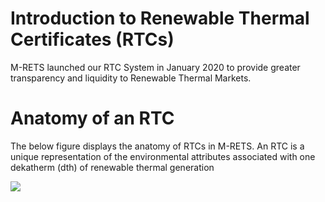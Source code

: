 # Introduction to Renewable Thermal Certificates (RTCs)

M-RETS launched our RTC System in January 2020 to provide greater transparency and liquidity to Renewable Thermal Markets.

# Anatomy of an RTC
The below figure displays the anatomy of RTCs in M-RETS. An RTC is a unique representation of the environmental attributes associated with one dekatherm (dth) of renewable thermal generation

![](https://github.com/markmrets/photos/blob/master/rtc%20anatomy.png.?raw=true)












